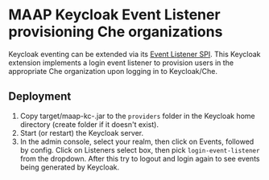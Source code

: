 MAAP Keycloak Event Listener provisioning Che organizations 
=================================================

Keycloak eventing can be extended via its [Event Listener SPI](https://www.keycloak.org/docs/latest/server_development/index.html#_events). This Keycloak extension implements a login event listener to provision users in the appropriate Che organization upon logging in to Keycloak/Che.

Deployment
----------
1. Copy target/maap-kc-<version>.jar to the `providers` folder in the Keycloak home directory (create folder if it doesn't exist).
2. Start (or restart) the Keycloak server. 
3. In the admin console, select your realm, then click on Events, followed by config. Click on Listeners select box, then pick `login-event-listener` from the dropdown. After this try to logout and 
login again to see events being generated by Keycloak.


